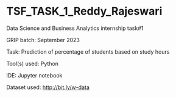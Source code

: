 # TSF_TASK_1_Reddy_Rajeswari
Data Science and Business Analytics internship task#1

GRIP batch: September 2023

Task: Prediction of percentage of students based on study hours

Tool(s) used: Python

IDE: Jupyter notebook

Dataset used: http://bit.ly/w-data
